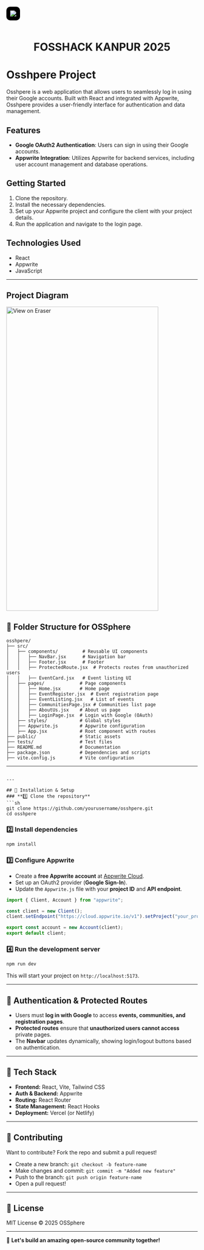 <p align="center" style="background-color:black; padding:10px; display:inline-block; border-radius:10px;">
    <img src="https://fossunited.org/files/FOSS%20Hack%205%20logo.svg"/>
</p>

<h1 align = 'center'> FOSSHACK KANPUR 2025</h1>

# Osshpere Project

Osshpere is a web application that allows users to seamlessly log in using their Google accounts. Built with React and integrated with Appwrite, Osshpere provides a user-friendly interface for authentication and data management.

## Features
- **Google OAuth2 Authentication**: Users can sign in using their Google accounts.
- **Appwrite Integration**: Utilizes Appwrite for backend services, including user account management and database operations.

## Getting Started
1. Clone the repository.
2. Install the necessary dependencies.
3. Set up your Appwrite project and configure the client with your project details.
4. Run the application and navigate to the login page.

## Technologies Used
- React
- Appwrite
- JavaScript
---
## Project Diagram

<a href="https://app.eraser.io/workspace/YuGGJw7yrqINftWFZsE8?elements=4C46jE4XIkdgkFmpnOFvXQ">
  <img src="https://app.eraser.io/workspace/YuGGJw7yrqINftWFZsE8/preview?elements=4C46jE4XIkdgkFmpnOFvXQ&type=embed" 
       alt="View on Eraser" 
       width="400" height="800"/>
</a>

## **📂 Folder Structure for OSSphere**
```
osshpere/
├── src/
│   ├── components/         # Reusable UI components
│   │   ├── NavBar.jsx      # Navigation bar
│   │   ├── Footer.jsx      # Footer
│   │   ├── ProtectedRoute.jsx  # Protects routes from unauthorized users
│   │   ├── EventCard.jsx   # Event listing UI
│   ├── pages/             # Page components
│   │   ├── Home.jsx       # Home page
│   │   ├── EventRegister.jsx  # Event registration page
│   │   ├── EventListing.jsx   # List of events
│   │   ├── CommunitiesPage.jsx # Communities list page
│   │   ├── AboutUs.jsx    # About us page
│   │   ├── LoginPage.jsx  # Login with Google (OAuth)
│   ├── styles/            # Global styles
│   ├── Appwrite.js        # Appwrite configuration
│   ├── App.jsx            # Root component with routes
├── public/                # Static assets
├── tests/                 # Test files
├── README.md              # Documentation
├── package.json           # Dependencies and scripts
├── vite.config.js         # Vite configuration
```

---

```

---

## 🔧 Installation & Setup
### **1️⃣ Clone the repository**
```sh
git clone https://github.com/yourusername/osshpere.git
cd osshpere
```

### **2️⃣ Install dependencies**
```sh
npm install
```

### **3️⃣ Configure Appwrite**
- Create a **free Appwrite account** at [Appwrite Cloud](https://cloud.appwrite.io).
- Set up an OAuth2 provider (**Google Sign-In**).
- Update the `Appwrite.js` file with your **project ID** and **API endpoint**.

```js
import { Client, Account } from "appwrite";

const client = new Client();
client.setEndpoint("https://cloud.appwrite.io/v1").setProject("your_project_id");

export const account = new Account(client);
export default client;
```

### **4️⃣ Run the development server**
```sh
npm run dev
```
This will start your project on `http://localhost:5173`.

---

## 🔑 Authentication & Protected Routes
- Users must **log in with Google** to access **events, communities, and registration pages**.
- **Protected routes** ensure that **unauthorized users cannot access** private pages.
- The **Navbar** updates dynamically, showing login/logout buttons based on authentication.

---

## 🎨 Tech Stack
- **Frontend:** React, Vite, Tailwind CSS
- **Auth & Backend:** Appwrite
- **Routing:** React Router
- **State Management:** React Hooks
- **Deployment:** Vercel (or Netlify)

---

## 🤝 Contributing
Want to contribute? Fork the repo and submit a pull request!  
- Create a new branch: `git checkout -b feature-name`
- Make changes and commit: `git commit -m "Added new feature"`
- Push to the branch: `git push origin feature-name`
- Open a pull request!

---

## 📄 License
MIT License © 2025 OSSphere  

---
🚀 **Let's build an amazing open-source community together!**
```




